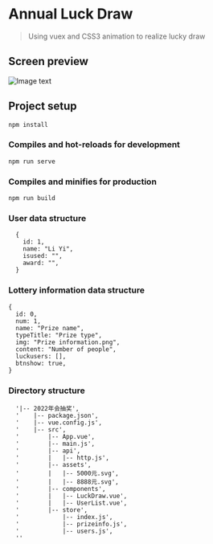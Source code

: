 # Annual Luck Draw
> Using vuex and CSS3 animation to realize lucky draw
## Screen preview

![Image text](/src/assets/preview.gif)





## Project setup
```
npm install
```

### Compiles and hot-reloads for development
```
npm run serve
```

### Compiles and minifies for production
```
npm run build
```



### User data structure
```
  {
    id: 1,
    name: "Li Yi",
    isused: "",
    award: "",
  }
```
### Lottery information data structure
  ```
  {
    id: 0,
    num: 1,
    name: "Prize name",
    typeTitle: "Prize type",
    img: "Prize information.png",
    content: "Number of people",
    luckusers: [],
    btnshow: true,
  }
```
### Directory structure
```
  '|-- 2022年会抽奖',
  '    |-- package.json',
  '    |-- vue.config.js',
  '    |-- src',
  '        |-- App.vue',
  '        |-- main.js',
  '        |-- api',
  '        |   |-- http.js',
  '        |-- assets',
  '        |   |-- 5000元.svg',
  '        |   |-- 8888元.svg',
  '        |-- components',
  '        |   |-- LuckDraw.vue',
  '        |   |-- UserList.vue',
  '        |-- store',
  '            |-- index.js',
  '            |-- prizeinfo.js',
  '            |-- users.js',
  ''
```
